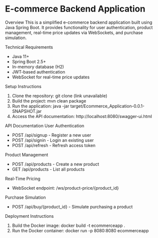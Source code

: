 # E-commerce Backend Application

Overview
This is a simplified e-commerce backend application built using Java Spring Boot. It provides functionality for user authentication, product management, real-time price updates via WebSockets, and purchase simulation.

Technical Requirements
- Java 11+
- Spring Boot 2.5+
- In-memory database (H2)
- JWT-based authentication
- WebSocket for real-time price updates

Setup Instructions
1. Clone the repository: git clone (link unavailable)
2. Build the project: mvn clean package
3. Run the application: java -jar target/Ecommerce_Application-0.0.1-SNAPSHOT.jar
4. Access the API documentation: http://localhost:8080/swagger-ui.html

API Documentation
User Authentication
- POST /api/signup - Register a new user
- POST /api/signin - Login an existing user
- POST /api/refresh - Refresh access token

Product Management
- POST /api/products - Create a new product
- GET /api/products - List all products

Real-Time Pricing
- WebSocket endpoint: /ws/product-price/{product_id}

Purchase Simulation
- POST /api/buy/{product_id} - Simulate purchasing a product

Deployment Instructions
1. Build the Docker image: docker build -t ecommerceapp .
2. Run the Docker container: docker run -p 8080:8080 ecommerceapp

